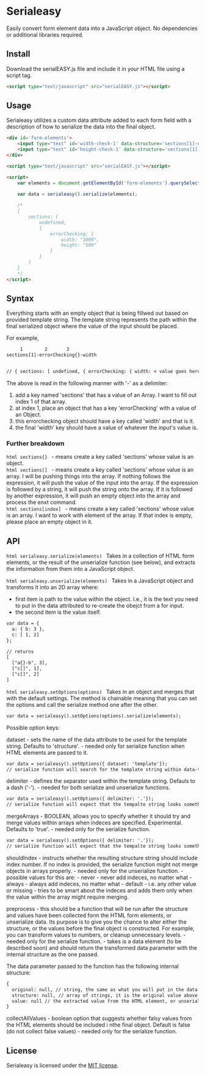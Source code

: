 # Serialeasy

Easily convert form element data into a JavaScript object. No dependencies or additional libraries required.

## Install

Download the serialEASY.js file and include it in your HTML file using a script tag.

```html
<script type="text/javascript" src="serialEASY.js"></script>
```

## Usage

Serialeasy utilizes a custom data attribute added to each form field with a description of how to serialize the data into the final object.

```html
<div id='form-elements'>
	<input type="text" id='width-check-1' data-structure='sections[1]-errorChecking{}-width' value='1000' />
	<input type="text" id='height-check-1' data-structure='sections[1]-errorChecking{}-height' value='500' />
</div>

<script type="text/javascript" src="serialEASY.js"></script>

<script>
	var elements = document.getElementById('form-elements').querySelectorAll('input');

	var data = serialeasy().serialize(elements);
	
	/*
	{
		sections: [
			undefined,
			{
				errorChecking: {
					width: "1000",
					height: "500"
				}
			}
		]
	}
	*/
</script>
```

## Syntax

Everything starts with an empty object that is being fillwed out based on provided template string. The template string represents the path within the final serialized object where the value of the input should be placed.

For example,
```html
     1		  2	      3
sections[1]-errorChecking{}-width


// { sections: [ undefined, { errorChecking: { width: < value goes here > } } ] }
```

The above is read in the following manner with '-' as a delimiter:
1. add a key named 'sections' that has a value of an Array. I want to fill out index 1 of that array.
2. at index 1, place an object that has a key 'errorChecking' with a value of an Object.
3. this errorchecking object should have a key called 'width' and that is it.
4. the final 'width' key should have a value of whatever the input's value is.


### Further breakdown

```html sections{} ``` - means create a key called 'sections' whose value is an object.  
```html sections[] ``` - means create a key called 'sections' whose value is an array. I will be pushing things into the array. If nothing follows the expression, it will push the value of the input into the array. If the expression is followed by a string, it will push the string onto the array. If it is followed by another expression, it will push an empty object into the array and process the enxt command.  
```html sections[index] ``` - means create a key called 'sections' whose value is an array. I want to work with <index> element of the array. If that index is empty, please place an empty object in it.  


## API

```html serialeasy.serialize(elements) ```
Takes in a collection of HTML form elements, or the result of the unserialize function (see below), and extracts the information from them into a JavaScript object.

```html serialeasy.unserialize(elements) ```
Takes in a JavaScript object and transforms it into an 2D array where:
 - first item is path to the value within the object. I.e., it is the text you need to put in the data attributed to re-create the obejct from a for input.
 - the second item is the value itself.

```html
var data = {
  a: { b: 3 },
  c: [ 1, 2]
};

// returns
[
  ["a{}-b", 3],
  ["c[]", 1],
  ["c[]", 2]
]
```

```html serialeasy.setOptions(options) ```
Takes in an object and merges that with the default settings. The method is chainable meaning that you can set the options and call the serialize method one after the other.

```html
var data = serialeasy().setOptions(options).serialize(elements);
```

Possible option keys:

dataset - sets the name of the data attribute to be used for the template string. Defaults to 'structure'.
	- needed only for serialize function when HTML elements are passed to it.

```html
var data = serialeasy().setOptions({ dataset: 'template'});
// serialize function will search for the template string within data-template attribute
```

delimiter - defines the separator used within the template string. Defauls to a dash ('-').
	  - needed for both serialize and unserialize functions.

```html
var data = serialeasy().setOptions({ delimiter: '.'});
// serialize function will expect that the tempalte string looks something like this: sections[0].errorChecking{}-width
```

mergeArrays - BOOLEAN, allows you to specify whether it should try and merge values within arrays when indeces are specified. Experimental. Defaults to 'true'.
	    - needed only for the serialize function. 

```html
var data = serialeasy().setOptions({ delimiter: '.'});
// serialize function will expect that the tempalte string looks something like this: sections[0].errorChecking{}-width
```

shouldIndex - instructs whether the resulting structure string should include index number. If no index is provided, the serialize function might not merge objects in arrays properly.
	    - needed only for the unserialize function.
	    - possible values for this are:
	    	- never - never add indeces, no matter what
		- always - always add indeces, no matter what
		- default - i.e. any other value or missing - tries to be smart about the indeces and adds them only when the value within the array might require merging.

preprocess - this should be a function that will be run after the structure and values have been collected form the HTML form elements, or unserialize data. Its purpose is to give you the chance to alter either the structure, or the values before the final object is constructed. For example, you can transform values to numbers, or cleanup unnecessary levels.
	   - needed only for the serialize function.
	   - takes is a data element (to be described soon) and should return the transformed data parameter with the internal structure as the one passed.

The data parameter passed to the function has the following internal structure:

```html
{
  original: null, // string, the same as what you will put in the data attribute of the HTML element
  structure: null, // array of strings, it is the original value above split using the delimiter option
  value: null // the extracted value from the HTML element, or unserialeasy result
}
```

collectAllValues - boolean option that suggests whether falsy values from the HTML elements should be included i nthe final object. Default is false (do not collect false values)
	   	 - needed only for the serialize function.

## License

Serialeasy is licensed under the [MIT license](https://raw.github.com/joshfire/jsonform/master/LICENSE).
